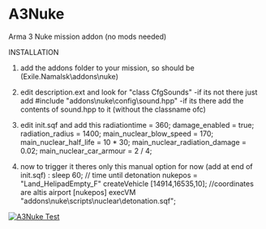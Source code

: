 # A3Nuke
Arma 3 Nuke mission addon (no mods needed)

INSTALLATION

1. add the addons folder to your mission, so should be (Exile.Namalsk\addons\nuke)

2. edit description.ext and look for "class CfgSounds" 
  -if its not there just add #include "addons\nuke\config\sound.hpp"
  -if its there add the contents of sound.hpp to it (without the classname ofc)

3. edit init.sqf and add this
radiationtime = 360;
damage_enabled = true;
radiation_radius = 1400;
main_nuclear_blow_speed = 170;
main_nuclear_half_life = 10 * 30;
main_nuclear_radiation_damage = 0.02;
main_nuclear_car_armour = 2 / 4;


4. now to trigger it theres only this manual option for now (add at end of init.sqf) :
sleep 60; // time until detonation
nukepos = "Land_HelipadEmpty_F" createVehicle [14914,16535,10]; //coordinates are altis airport
[nukepos] execVM "addons\nuke\scripts\nuclear\detonation.sqf";

[![A3Nuke Test](https://img.youtube.com/vi/eZEn2WTFvhw/0.jpg)](https://www.youtube.com/watch?v=eZEn2WTFvhw)

